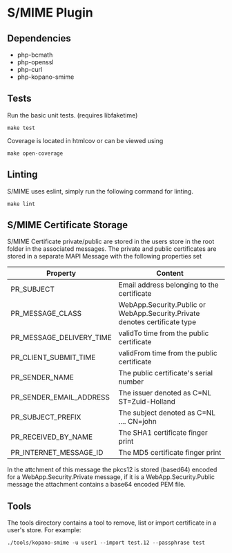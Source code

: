 # S/MIME Plugin

## Dependencies

* php-bcmath
* php-openssl
* php-curl
* php-kopano-smime 

## Tests

Run the basic unit tests. (requires libfaketime)

	make test

Coverage is located in htmlcov or can be viewed using

	make open-coverage

## Linting

S/MIME uses eslint, simply run the following command for linting.

	make lint

## S/MIME Certificate Storage

S/MIME Certificate private/public are stored in the users store in the root folder in the associated messages.
The private and public certificates are stored in a separate MAPI Message with the following properties set

Property                   | Content
-------------------------- | --------------------------------------------
PR_SUBJECT                 | Email address belonging to the certificate
PR_MESSAGE_CLASS           | WebApp.Security.Public or WebApp.Security.Private denotes certificate type
PR_MESSAGE_DELIVERY_TIME   | validTo time from the public certificate
PR_CLIENT_SUBMIT_TIME      | validFrom time from the public certificate
PR_SENDER_NAME             | The public certificate's serial number
PR_SENDER_EMAIL_ADDRESS    | The issuer denoted as C=NL ST=Zuid-Holland
PR_SUBJECT_PREFIX          | The subject denoted as C=NL .... CN=john
PR_RECEIVED_BY_NAME        | The SHA1 certificate finger print
PR_INTERNET_MESSAGE_ID     | The MD5 certificate finger print

In the attchment of this message the pkcs12 is stored (based64) encoded for a WebApp.Security.Private message,
   if it is a WebApp.Security.Public message the attachment contains a base64 encoded PEM file.

## Tools

The tools directory contains a tool to remove, list or import certificate in a user's store. For example:

	./tools/kopano-smime -u user1 --import test.12 --passphrase test
